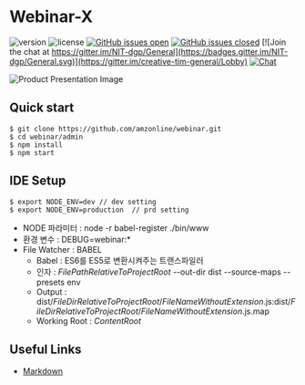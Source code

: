 # Webinar-X


![version](https://img.shields.io/badge/version-0.1.0-blue.svg) ![license](https://img.shields.io/badge/license-MIT-blue.svg) [![GitHub issues open](https://img.shields.io/github/issues/creativetimofficial/nextjs-material-kit.svg?maxAge=2592000)](https://github.com/creativetimofficial/nextjs-material-kit/issues?q=is%3Aopen+is%3Aissue) [![GitHub issues closed](https://img.shields.io/github/issues-closed-raw/creativetimofficial/nextjs-material-kit.svg?maxAge=2592000)](https://github.com/creativetimofficial/nextjs-material-kit/issues?q=is%3Aissue+is%3Aclosed) [![Join the chat at https://gitter.im/NIT-dgp/General](https://badges.gitter.im/NIT-dgp/General.svg)](https://gitter.im/creative-tim-general/Lobby) [![Chat](https://img.shields.io/badge/chat-on%20discord-7289da.svg)](https://discord.gg/E4aHAQy)

![Product Presentation Image](https://awslego-share.s3.ap-northeast-2.amazonaws.com/sample.png)

## Quick start
````
$ git clone https://github.com/amzonline/webinar.git
$ cd webinar/admin
$ npm install
$ npm start
````

## IDE Setup
````
$ export NODE_ENV=dev // dev setting
$ export NODE_ENV=production  // prd setting
````

* NODE 파라미터 : node -r babel-register ./bin/www
* 환경 변수 : DEBUG=webinar:*
* File Watcher : BABEL
    * Babel : ES6를 ES5로 변환시켜주는 트랜스파일러
    * 인자 : $FilePathRelativeToProjectRoot$ --out-dir dist --source-maps --presets env
    * Output : dist/$FileDirRelativeToProjectRoot$/$FileNameWithoutExtension$.js:dist/$FileDirRelativeToProjectRoot$/$FileNameWithoutExtension$.js.map
    * Working Root : $ContentRoot$


## Useful Links
- [Markdown](https://gist.github.com/ihoneymon/652be052a0727ad59601)

